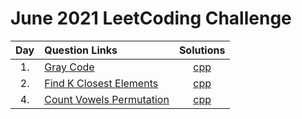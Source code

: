 # June 2021 LeetCoding Challenge

| Day | Question Links                                                                                                                            |                    Solutions                     |
| :-: | :---------------------------------------------------------------------------------------------------------------------------------------- | :----------------------------------------------: |
| 1.  | [Gray Code](https://leetcode.com/explore/challenge/card/july-leetcoding-challenge-2021/608/week-1-july-1st-july-7th/3799/)                |          [cpp](./01.%20Gray%20Code.cpp)          |
| 2.  | [Find K Closest Elements](https://leetcode.com/explore/challenge/card/july-leetcoding-challenge-2021/608/week-1-july-1st-july-7th/3800/)  | [cpp](./02.%20Find%20K%20Closest%20Elements.cpp) |
| 4.  | [Count Vowels Permutation](https://leetcode.com/explore/challenge/card/july-leetcoding-challenge-2021/608/week-1-july-1st-july-7th/3802/) | [cpp](./04.%20Count%20Vowels%20Permutation.cpp)  |
